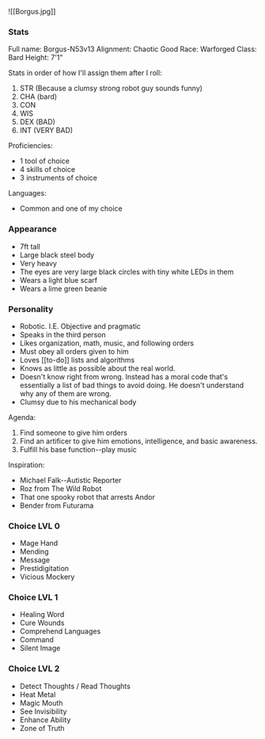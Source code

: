 ![[Borgus.jpg]]
### Stats
Full name: Borgus-N53v13
Alignment: Chaotic Good
Race: Warforged
Class: Bard
Height: 7'1"

Stats in order of how I'll assign them after I roll:
1. STR (Because a clumsy strong robot guy sounds funny)
2. CHA (bard)
3. CON 
4. WIS
5. DEX (BAD)
6. INT (VERY BAD)

Proficiencies:
- 1 tool of choice
- 4 skills of choice
- 3 instruments of choice

Languages:
- Common and one of my choice

### Appearance
- 7ft tall
- Large black steel body
- Very heavy
- The eyes are very large black circles with tiny white LEDs in them
- Wears a light blue scarf
- Wears a lime green beanie

### Personality
- Robotic. I.E. Objective and pragmatic
- Speaks in the third person
- Likes organization, math, music, and following orders
- Must obey all orders given to him
- Loves [[to-do]] lists and algorithms
- Knows as little as possible about the real world.
- Doesn't know right from wrong. Instead has a moral code that's essentially a list of bad things to avoid doing. He doesn't understand why any of them are wrong.
- Clumsy due to his mechanical body

Agenda:
1. Find someone to give him orders
2. Find an artificer to give him emotions, intelligence, and basic awareness.
3. Fulfill his base function--play music

Inspiration:
- Michael Falk--Autistic Reporter
- Roz from The Wild Robot
- That one spooky robot that arrests Andor
- Bender from Futurama

### Choice LVL 0
- Mage Hand
- Mending
- Message
- Prestidigitation
- Vicious Mockery

### Choice LVL 1
- Healing Word
- Cure Wounds
- Comprehend Languages
- Command
- Silent Image

### Choice LVL 2
- Detect Thoughts / Read Thoughts
- Heat Metal
- Magic Mouth
- See Invisibility
- Enhance Ability
- Zone of Truth